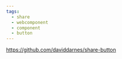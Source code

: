 ```yaml
---
tags:
  - share
  - webcomponent
  - component
  - button
---
```

https://github.com/daviddarnes/share-button
